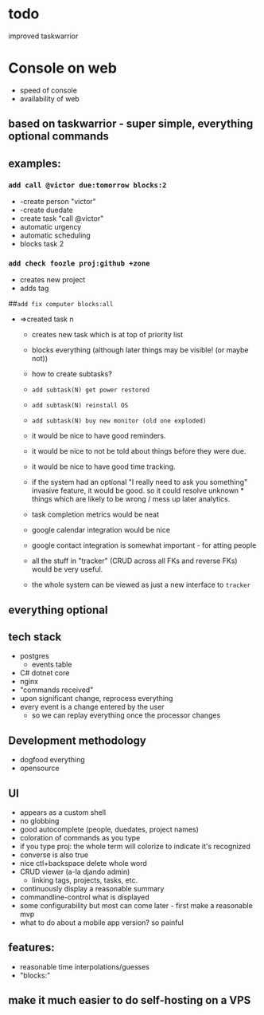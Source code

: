 # todo
improved taskwarrior

# Console on web
* speed of console
* availability of web

## based on taskwarrior - super simple, everything optional commands

## examples:

### `add call @victor due:tomorrow blocks:2`
* -create person "victor"
* -create duedate
* create task "call @victor"
* automatic urgency
* automatic scheduling
* blocks task 2

  
### `add check foozle proj:github +zone`
* creates new project
* adds tag
    
##`add fix computer blocks:all`
* =>created task n
  * creates new task which is at top of priority list
  * blocks everything (although later things may be visible! (or maybe not))
  * how to create subtasks?
   *  `add subtask(N) get power restored`
   * `add subtask(N) reinstall OS`
   * `add subtask(N) buy new monitor (old one exploded)`
  
  * it would be nice to have good reminders.
  * it would be nice to not be told about things before they were due.
  * it would be nice to have good time tracking.
  * if the system had an optional "I really need to ask you something" invasive feature, it would be good.  so it could resolve unknown * things which are likely to be wrong / mess up later analytics.
  * task completion metrics would be neat
  * google calendar integration would be nice
  * google contact integration is somewhat important - for atting people
  * all the stuff in "tracker" (CRUD across all FKs and reverse FKs) would be very useful.
  * the whole system can be viewed as just a new interface to `tracker`
  
## everything optional

## tech stack
* postgres
  * events table
* C# dotnet core
* nginx
* "commands received"
* upon significant change, reprocess everything
* every event is a change entered by the user
  * so we can replay everything once the processor changes
    
## Development methodology
  * dogfood everything
  * opensource

## UI
  * appears as a custom shell
  * no globbing
  * good autocomplete (people, duedates, project names)
  * coloration of commands as you type
  * if you type proj: the whole term will colorize to indicate it's recognized
  * converse is also true
  * nice ctl+backspace delete whole word
  * CRUD viewer (a-la djando admin)
    * linking tags, projects, tasks, etc.
  * continuously display a reasonable summary
  * commandline-control what is displayed
  * some configurability but most can come later - first make a reasonable mvp
  * what to do about a mobile app version? so painful  
  
## features:
  * reasonable time interpolations/guesses
  * "blocks:"
  
## make it much easier to do self-hosting on a VPS
